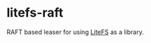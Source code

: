 # litefs-raft

RAFT based leaser for using [LiteFS](https://github.com/superfly/litefs) as a library.
